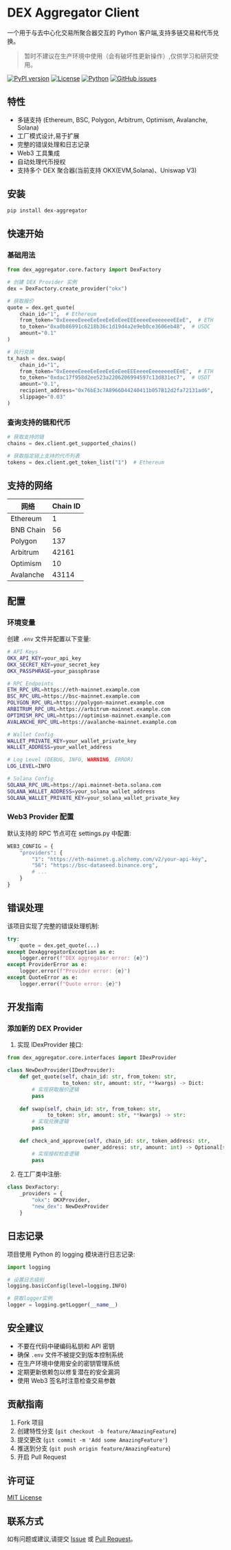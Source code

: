 # DEX Aggregator Client

一个用于与去中心化交易所聚合器交互的 Python 客户端,支持多链交易和代币兑换。

> 暂时不建议在生产环境中使用（会有破坏性更新操作）,仅供学习和研究使用。

[![PyPI version](https://badge.fury.io/py/dex-aggregator.svg)](https://badge.fury.io/py/dex-aggregator)
[![License](https://img.shields.io/badge/License-MIT-blue.svg)](LICENSE)
[![Python](https://img.shields.io/badge/python-3.6%2B-blue)](https://www.python.org/downloads/)
[![GitHub issues](https://img.shields.io/github/issues/hedeqiang/python_dex_aggregator)](https://github.com/hedeqiang/python_dex_aggregator/issues)

## 特性

- 多链支持 (Ethereum, BSC, Polygon, Arbitrum, Optimism, Avalanche, Solana)
- 工厂模式设计,易于扩展
- 完整的错误处理和日志记录
- Web3 工具集成
- 自动处理代币授权
- 支持多个 DEX 聚合器(当前支持 OKX(EVM,Solana)、Uniswap V3)

## 安装

```bash
pip install dex-aggregator
```

## 快速开始

### 基础用法

```python
from dex_aggregator.core.factory import DexFactory

# 创建 DEX Provider 实例
dex = DexFactory.create_provider("okx")

# 获取报价
quote = dex.get_quote(
    chain_id="1",  # Ethereum
    from_token="0xEeeeeEeeeEeEeeEeEeEeeEEEeeeeEeeeeeeeEEeE",  # ETH
    to_token="0xa0b86991c6218b36c1d19d4a2e9eb0ce3606eb48",  # USDC
    amount="0.1"
)

# 执行兑换
tx_hash = dex.swap(
    chain_id="1",
    from_token="0xEeeeeEeeeEeEeeEeEeEeeEEEeeeeEeeeeeeeEEeE",  # ETH
    to_token="0xdac17f958d2ee523a2206206994597c13d831ec7",  # USDT
    amount="0.1",
    recipient_address="0x76bE3c7A8966D44240411b057B12d2fa72131ad6",
    slippage="0.03"
)
```

### 查询支持的链和代币

```python
# 获取支持的链
chains = dex.client.get_supported_chains()

# 获取指定链上支持的代币列表
tokens = dex.client.get_token_list("1")  # Ethereum
```

## 支持的网络

| 网络 | Chain ID |
|------|----------|
| Ethereum | 1 |
| BNB Chain | 56 |
| Polygon | 137 |
| Arbitrum | 42161 |
| Optimism | 10 |
| Avalanche | 43114 |

## 配置

### 环境变量

创建 `.env` 文件并配置以下变量:

```bash
# API Keys
OKX_API_KEY=your_api_key
OKX_SECRET_KEY=your_secret_key
OKX_PASSPHRASE=your_passphrase

# RPC Endpoints
ETH_RPC_URL=https://eth-mainnet.example.com
BSC_RPC_URL=https://bsc-mainnet.example.com
POLYGON_RPC_URL=https://polygon-mainnet.example.com
ARBITRUM_RPC_URL=https://arbitrum-mainnet.example.com
OPTIMISM_RPC_URL=https://optimism-mainnet.example.com
AVALANCHE_RPC_URL=https://avalanche-mainnet.example.com

# Wallet Config
WALLET_PRIVATE_KEY=your_wallet_private_key
WALLET_ADDRESS=your_wallet_address

# Log Level (DEBUG, INFO, WARNING, ERROR)
LOG_LEVEL=INFO

# Solana Config
SOLANA_RPC_URL=https://api.mainnet-beta.solana.com
SOLANA_WALLET_ADDRESS=your_solana_wallet_address
SOLANA_WALLET_PRIVATE_KEY=your_solana_wallet_private_key
```

### Web3 Provider 配置

默认支持的 RPC 节点可在 settings.py 中配置:

```python
WEB3_CONFIG = {
    "providers": {
        "1": "https://eth-mainnet.g.alchemy.com/v2/your-api-key",
        "56": "https://bsc-dataseed.binance.org",
        # ...
    }
}
```

## 错误处理

该项目实现了完整的错误处理机制:

```python
try:
    quote = dex.get_quote(...)
except DexAggregatorException as e:
    logger.error(f"DEX aggregator error: {e}")
except ProviderError as e:
    logger.error(f"Provider error: {e}")
except QuoteError as e:
    logger.error(f"Quote error: {e}")
```

## 开发指南

### 添加新的 DEX Provider

1. 实现 IDexProvider 接口:

```python
from dex_aggregator.core.interfaces import IDexProvider

class NewDexProvider(IDexProvider):
    def get_quote(self, chain_id: str, from_token: str, 
                  to_token: str, amount: str, **kwargs) -> Dict:
        # 实现获取报价逻辑
        pass
        
    def swap(self, chain_id: str, from_token: str,
             to_token: str, amount: str, **kwargs) -> str:
        # 实现兑换逻辑
        pass
        
    def check_and_approve(self, chain_id: str, token_address: str, 
                         owner_address: str, amount: int) -> Optional[str]:
        # 实现授权检查逻辑
        pass
```

2. 在工厂类中注册:

```python
class DexFactory:
    _providers = {
        "okx": OKXProvider,
        "new_dex": NewDexProvider
    }
```

## 日志记录

项目使用 Python 的 logging 模块进行日志记录:

```python
import logging

# 设置日志级别
logging.basicConfig(level=logging.INFO)

# 获取logger实例
logger = logging.getLogger(__name__)
```

## 安全建议

- 不要在代码中硬编码私钥和 API 密钥
- 确保 `.env` 文件不被提交到版本控制系统
- 在生产环境中使用安全的密钥管理系统
- 定期更新依赖包以修复潜在的安全漏洞
- 使用 Web3 签名时注意检查交易参数

## 贡献指南

1. Fork 项目
2. 创建特性分支 (`git checkout -b feature/AmazingFeature`)
3. 提交更改 (`git commit -m 'Add some AmazingFeature'`)
4. 推送到分支 (`git push origin feature/AmazingFeature`)
5. 开启 Pull Request

## 许可证

[MIT License](LICENSE)

## 联系方式

如有问题或建议,请提交 [Issue](https://github.com/hedeqiang/python_dex_aggregator/issues) 或 [Pull Request](https://github.com/hedeqiang/python_dex_aggregator/pulls)。

